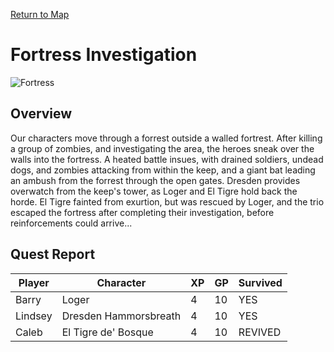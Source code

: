 [Return to Map](https://barry4356.pythonanywhere.com/aof_interactive_map?showBattles=on)

# Fortress Investigation
![Fortress](../static/images/DowntownOakmont1.jpg "Fortresss")

## Overview
Our characters move through a forrest outside a walled fortrest. After killing a group of zombies, and investigating the area, the heroes sneak over the walls into the fortress. A heated battle insues, with drained soldiers, undead dogs, and zombies attacking from within the keep, and a giant bat leading an ambush from the forrest through the open gates. Dresden provides overwatch from the keep's tower, as Loger and El Tigre hold back the horde. El Tigre fainted from exurtion, but was rescued by Loger, and the trio escaped the fortress after completing their investigation, before reinforcements could arrive...

## Quest Report
| Player | Character | XP | GP | Survived |
| --- | --- | --- | --- | --- |
| Barry | Loger | 4 | 10 | YES | 
| Lindsey | Dresden Hammorsbreath | 4 | 10 | YES | 
| Caleb | El Tigre de' Bosque | 4 | 10 | REVIVED | 
